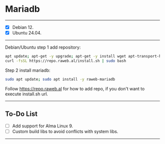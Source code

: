 # Mariadb

---

- [X] Debian 12.
- [X] Ubuntu 24.04.

---

Debian/Ubuntu step 1 add repository:
```bash
apt update; apt-get -y upgrade; apt-get -y install wget apt-transport-https ca-certificates gnupg2 sudo
curl -fsSL https://repo.raweb.al/install.sh | sudo bash
```

Step 2 install mariadb:
```bash
sudo apt update; sudo apt install -y raweb-mariadb
```

Follow https://repo.raweb.al for how to add repo, if you don't want to execute install.sh url.

---

## To-Do List

- [ ] Add support for Alma Linux 9.
- [ ] Custom build libs to avoid conflicts with system libs.

---
